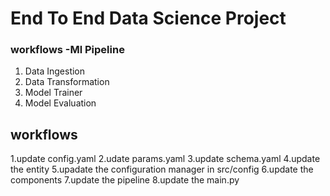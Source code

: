 # End To End Data Science Project

### workflows -Ml Pipeline

1. Data Ingestion
2. Data Transformation
3. Model Trainer
4. Model Evaluation

## workflows
1.update config.yaml
2.udate params.yaml
3.update schema.yaml
4.update the entity
5.upadate the configuration manager in src/config
6.update the components
7.update the pipeline
8.update the main.py

